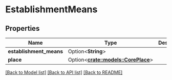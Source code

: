# EstablishmentMeans

## Properties

Name | Type | Description | Notes
------------ | ------------- | ------------- | -------------
**establishment_means** | Option<**String**> |  | [optional]
**place** | Option<[**crate::models::CorePlace**](CorePlace.md)> |  | [optional]

[[Back to Model list]](../README.md#documentation-for-models) [[Back to API list]](../README.md#documentation-for-api-endpoints) [[Back to README]](../README.md)


